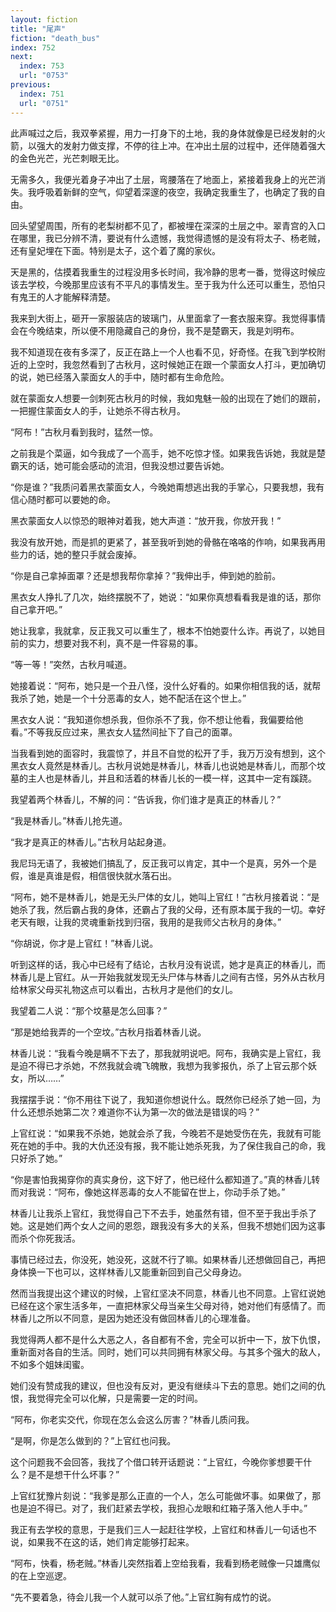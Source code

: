 ```yaml
---
layout: fiction
title: "尾声"
fiction: "death_bus"
index: 752
next:
  index: 753
  url: "0753"
previous:
  index: 751
  url: "0751"
---
```

此声喊过之后，我双拳紧握，用力一打身下的土地，我的身体就像是已经发射的火箭，以强大的发射力做支撑，不停的往上冲。在冲出土层的过程中，还伴随着强大的金色光芒，光芒刺眼无比。

无需多久，我便光着身子冲出了土层，弯腰落在了地面上，紧接着我身上的光芒消失。我呼吸着新鲜的空气，仰望着深邃的夜空，我确定我重生了，也确定了我的自由。

回头望望周围，所有的老梨树都不见了，都被埋在深深的土层之中。翠青宫的入口在哪里，我已分辨不清，要说有什么遗憾，我觉得遗憾的是没有将太子、杨老贼，还有皇妃埋在下面。特别是太子，这个着了魔的家伙。

天是黑的，估摸着我重生的过程没用多长时间，我冷静的思考一番，觉得这时候应该去学校，今晚那里应该有不平凡的事情发生。至于我为什么还可以重生，恐怕只有鬼王的人才能解释清楚。

我来到大街上，砸开一家服装店的玻璃门，从里面拿了一套衣服来穿。我觉得事情会在今晚结束，所以便不用隐藏自己的身份，我不是楚霸天，我是刘明布。

我不知道现在夜有多深了，反正在路上一个人也看不见，好奇怪。在我飞到学校附近的上空时，我忽然看到了古秋月，这时候她正在跟一个蒙面女人打斗，更加确切的说，她已经落入蒙面女人的手中，随时都有生命危险。

就在蒙面女人想要一剑刺死古秋月的时候，我如鬼魅一般的出现在了她们的跟前，一把握住蒙面女人的手，让她杀不得古秋月。

“阿布！”古秋月看到我时，猛然一惊。

之前我是个菜逼，如今我成了一个高手，她不吃惊才怪。如果我告诉她，我就是楚霸天的话，她可能会感动的流泪，但我没想过要告诉她。

“你是谁？”我质问着黑衣蒙面女人，今晚她甭想逃出我的手掌心，只要我想，我有信心随时都可以要她的命。

黑衣蒙面女人以惊恐的眼神对着我，她大声道：“放开我，你放开我！”

我没有放开她，而是抓的更紧了，甚至我听到她的骨骼在咯咯的作响，如果我再用些力的话，她的整只手就会废掉。

“你是自己拿掉面罩？还是想我帮你拿掉？”我伸出手，伸到她的脸前。

黑衣女人挣扎了几次，始终摆脱不了，她说：“如果你真想看看我是谁的话，那你自己拿开吧。”

她让我拿，我就拿，反正我又可以重生了，根本不怕她耍什么诈。再说了，以她目前的实力，想要对我不利，真不是一件容易的事。

“等一等！”突然，古秋月喊道。

她接着说：“阿布，她只是一个丑八怪，没什么好看的。如果你相信我的话，就帮我杀了她，她是一个十分恶毒的女人，她不配活在这个世上。”

黑衣女人说：“我知道你想杀我，但你杀不了我，你不想让他看，我偏要给他看。”不等我反应过来，黑衣女人猛然间扯下了自己的面罩。

当我看到她的面容时，我震惊了，并且不自觉的松开了手，我万万没有想到，这个黑衣女人竟然是林香儿。古秋月说她是林香儿，林香儿也说她是林香儿，而那个坟墓的主人也是林香儿，并且和活着的林香儿长的一模一样，这其中一定有蹊跷。

我望着两个林香儿，不解的问：“告诉我，你们谁才是真正的林香儿？”

“我是林香儿。”林香儿抢先道。

“我才是真正的林香儿。”古秋月站起身道。

我尼玛无语了，我被她们搞乱了，反正我可以肯定，其中一个是真，另外一个是假，谁是真谁是假，相信很快就水落石出。

“阿布，她不是林香儿，她是无头尸体的女儿，她叫上官红！”古秋月接着说：“是她杀了我，然后霸占我的身体，还霸占了我的父母，还有原本属于我的一切。幸好老天有眼，让我的灵魂重新找到归宿，我用的是我师父古秋月的身体。”

“你胡说，你才是上官红！”林香儿说。

听到这样的话，我心中已经有了结论，古秋月没有说谎，她才是真正的林香儿，而林香儿是上官红。从一开始我就发现无头尸体与林香儿之间有古怪，另外从古秋月给林家父母买礼物这点可以看出，古秋月才是他们的女儿。

我望着二人说：“那个坟墓是怎么回事？”

“那是她给我弄的一个空坟。”古秋月指着林香儿说。

林香儿说：“我看今晚是瞒不下去了，那我就明说吧。阿布，我确实是上官红，我是迫不得已才杀她，不然我就会魂飞魄散，我想为我爹报仇，杀了上官云那个妖女，所以……”

我摆摆手说：“你不用往下说了，我知道你想说什么。既然你已经杀了她一回，为什么还想杀她第二次？难道你不认为第一次的做法是错误的吗？”

上官红说：“如果我不杀她，她就会杀了我，今晚若不是她受伤在先，我就有可能死在她的手中。我的大仇还没有报，我不能让她杀死我，为了保住我自己的命，我只好杀了她。”

“你是害怕我揭穿你的真实身份，这下好了，他已经什么都知道了。”真的林香儿转而对我说：“阿布，像她这样恶毒的女人不能留在世上，你动手杀了她。”

林香儿让我杀上官红，我觉得自己下不去手，她虽然有错，但不至于我出手杀了她。这是她们两个女人之间的恩怨，跟我没有多大的关系，但我不想她们因为这事而杀个你死我活。

事情已经过去，你没死，她没死，这就不行了嘛。如果林香儿还想做回自己，再把身体换一下也可以，这样林香儿又能重新回到自己父母身边。

然而当我提出这个建议的时候，上官红坚决不同意，林香儿也不同意。上官红说她已经在这个家生活多年，一直把林家父母当亲生父母对待，她对他们有感情了。而林香儿之所以不同意，是因为她还没有做回林香儿的心理准备。

我觉得两人都不是什么大恶之人，各自都有不舍，完全可以折中一下，放下仇恨，重新面对各自的生活。同时，她们可以共同拥有林家父母。与其多个强大的敌人，不如多个姐妹闺蜜。

她们没有赞成我的建议，但也没有反对，更没有继续斗下去的意思。她们之间的仇恨，我觉得完全可以化解，只是需要一定的时间。

“阿布，你老实交代，你现在怎么会这么厉害？”林香儿质问我。

“是啊，你是怎么做到的？”上官红也问我。

这个问题我不会回答，我找了个借口转开话题说：“上官红，今晚你爹想要干什么？是不是想干什么坏事？”

上官红犹豫片刻说：“我爹是那么正直的一个人，怎么可能做坏事。如果做了，那也是迫不得已。对了，我们赶紧去学校，我担心龙眼和红箱子落入他人手中。”

我正有去学校的意思，于是我们三人一起赶往学校，上官红和林香儿一句话也不说，如果我不在这的话，她们肯定能够打起来。

“阿布，快看，杨老贼。”林香儿突然指着上空给我看，我看到杨老贼像一只雄鹰似的在上空巡逻。

“先不要着急，待会儿我一个人就可以杀了他。”上官红胸有成竹的说。